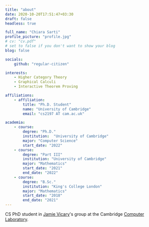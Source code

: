 ```yaml
---
title: "about"
date: 2020-10-20T17:51:47+03:30
draft: false
headless: true

full_name: "Chiara Sarti"
profile_picture: "profile.jpg"
# cv: "cv.pdf"
# set to false if you don't want to show your blog
blog: false

socials:
    github: "regular-citizen"

interests:
    - Higher Category Theory
    - Graphical Calculi
    - Interactive Theorem Proving

affiliations:
    - affiliation:
        title: "Ph.D. Student"
        name: "University of Cambridge"
        email: "cs2197 AT cam.ac.uk"

academia:
    - course:
        degree: "Ph.D."
        institution:  "University of Cambridge"
        major: "Computer Science"
        start_date: "2022"
    - course:
        degree: "Part III"
        institution: "University of Cambridge"
        major: "Mathematics"
        start_date: "2021"
        end_date: "2022"
    - course:
        degree: "B.Sc."
        institution: "King's College London"
        major: "Mathematics"
        start_date: "2018"
        end_date: "2021"
---
```


CS PhD student in [Jamie Vicary][1]'s group at the Cambridge [Computer Laboratory][2].

[1]:https://www.cl.cam.ac.uk/~jv258/
[2]:https://www.cl.cam.ac.uk/research/clash/
